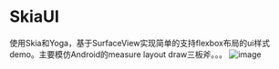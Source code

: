# SkiaUI

使用Skia和Yoga，基于SurfaceView实现简单的支持flexbox布局的ui样式demo。主要模仿Android的measure layout draw三板斧。。。
![image](https://github.com/tanpuer/SkiaUI/blob/master/app/skia-ui.png)

